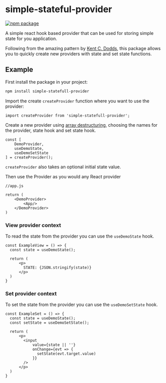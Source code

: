 # simple-stateful-provider

[![npm package][npm-badge]][npm]

A simple react hook based provider that can be used for storing simple state for you application.

Following from the amazing pattern by [Kent C. Dodds](https://kentcdodds.com/blog/how-to-use-react-context-effectively), this
package allows you to quickly create new providers with state and set state functions.

## Example

First install the package in your project:

```bash
npm install simple-statefull-provider
``` 

Import the create `createProvider` function where you want to use the provider:

```
import createProvider from 'simple-statefull-provider';
```

Create a new provider using [array destructuring](https://dev.to/sarah_chima/destructuring-assignment---arrays-16f), 
choosing the names for the provider, state hook and set state hook.

```
const [
    DemoProvider,
    useDemoState,
    useDemoSetState
] = createProvider();    
```   
`createProvider` also takes an optional initial state value. 

Then use the Provider as you would any React provider 

```
//app.js

return (
    <DemoProvider>
        <App/>
    </DemoProvider>
)
``` 

### View provider context 

To read the state from the provider you can use the `useDemoState` hook. 

```
const ExampleView = () => {
  const state = useDemoState();

  return (
      <p>
        STATE: {JSON.stringify(state)}
      </p>
  )
}
```

### Set provider context 

To set the state from the provider you can use the `useDemoSetState` hook. 

```
const ExampleSet = () => {
  const state = useDemoState();
  const setState = useDemoSetState();

  return (
      <p>
        <input
            value={state || ''}
            onChange={evt => {
              setState(evt.target.value)
            }}
        />
      </p>
  )
}
```
 
[npm-badge]: https://img.shields.io/npm/v/npm-package.png?style=flat-square
[npm]: https://www.npmjs.org/package/simple-stateful-provider

